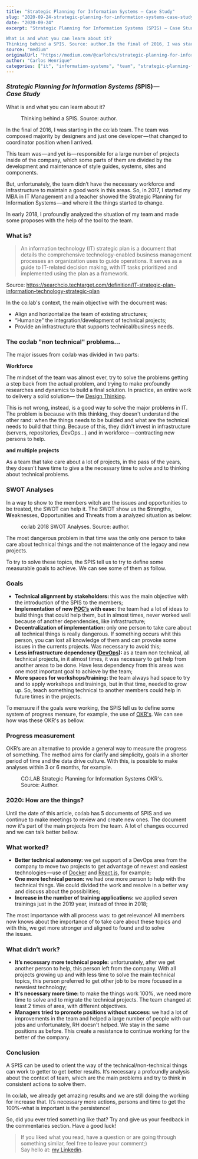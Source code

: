 ```yaml
---
title: "Strategic Planning for Information Systems — Case Study"
slug: "2020-09-24-strategic-planning-for-information-systems-case-study-7138f771c642"
date: "2020-09-24"
excerpt: "Strategic Planning for Information Systems (SPIS) — Case Study

What is and what you can learn about it?
Thinking behind a SPIS. Source: author.In the final of 2016, I was starting in the co:lab team..."
source: "medium"
originalUrl: "https://medium.com/@carlohcs/strategic-planning-for-information-systems-case-study-7138f771c642?source=rss-3ad5ddeda9f9------2"
author: "Carlos Henrique"
categories: ["it", "information-systems", "team", "strategic-planning-for-it", "planing-technology"]
---
```


<h3>
<em>Strategic Planning for Information Systems (</em>SPIS)<em> — Case&nbsp;Study</em>
</h3>
<p>What is and what you can learn about&nbsp;it?</p>
<figure><img alt="" src="/static/img/blog/img-1751412821537-ekr1fut3j.jpg" data-original-src="https://cdn-images-1.medium.com/max/1024/1*8P7OXntH5MFyX3QjTQgn6w.png"><figcaption>Thinking behind a SPIS. Source:&nbsp;author.</figcaption></figure><p>In the final of 2016, I was starting in the co:lab team. The team was composed majority by designers and just one developer — that changed to coordinator position when I&nbsp;arrived.</p>
<p>This team was — and yet is — responsible for a large number of projects inside of the company, which some parts of them are divided by the development and maintenance of style guides, systems, sites and components.</p>
<p>But, unfortunately, the team didn’t have the necessary workforce and infrastructure to maintain a good work in this areas. So, in 2017, I started my MBA in IT Management and a teacher showed the Strategic Planning for Information Systems — and where it the things started to&nbsp;change.</p>
<p>In early 2018, I profoundly analyzed the situation of my team and made some proposes with the help of the tool to the&nbsp;team.</p>
<h3>What is?</h3>
<blockquote>An information technology (IT) strategic plan is a document that details the comprehensive technology-enabled business management processes an organization uses to guide operations. It serves as a guide to IT-related decision making, with IT tasks prioritized and implemented using the plan as a framework.</blockquote>
<p>Source: <a href="https://searchcio.techtarget.com/definition/IT-strategic-plan-information-technology-strategic-plan">https://searchcio.techtarget.com/definition/IT-strategic-plan-information-technology-strategic-plan</a></p>
<p>In the co:lab's context, the main objective with the document&nbsp;was:</p>
<ul>
<li>Align and horizontalize the team of existing structures;</li>
<li>“Humanize” the integration/development of technical projects;</li>
<li>Provide an infrastructure that supports technical/business needs.</li>
</ul>
<h3>The co:lab "non technical" problems…</h3>
<p>The major issues from co:lab was divided in two&nbsp;parts:</p>
<p><strong>Workforce</strong></p>
<p>The mindset of the team was almost ever, try to solve the problems getting a step back from the actual problem, and trying to make profoundly researches and dynamics to build a final solution. In practice, an entire work to delivery a solid solution— the <a href="https://www.ideou.com/blogs/inspiration/what-is-design-thinking#:~:text=Design%20thinking%20is%20a%20process,%2C%20services%2C%20and%20internal%20processes.">Design Thinking</a>.</p>
<p>This is not wrong, instead, is a good way to solve the major problems in IT. The problem is because with this thinking, they doesn't understand the other rand: when the things needs to be builded and what are the technical needs to build that thing. Because of this, they didn't invest in infrastructure (servers, repositories, DevOps…) and in workforce — contracting new persons to&nbsp;help.</p>
<p><strong>and multiple&nbsp;projects</strong></p>
<p>As a team that take care about a lot of projects, in the pass of the years, they doesn't have time to give a the necessary time to solve and to thinking about technical problems.</p>
<h3>SWOT Analyses</h3>
<p>In a way to show to the members witch are the issues and opportunities to be treated, the SWOT can help it. The SWOT show us the <strong>S</strong>trengths, <strong>W</strong>eaknesses, <strong>O</strong>pportunities and <strong>T</strong>hreats from a analyzed situation as&nbsp;below:</p>
<figure><img alt="" src="/static/img/blog/img-1751412821538-0lwjjktjg.jpg" data-original-src="https://cdn-images-1.medium.com/max/1024/1*ak6_rIUMOtDficqAZewWlw.png"><figcaption>co:lab 2018 SWOT Analyses. Source:&nbsp;author.</figcaption></figure><p>The most dangerous problem in that time was the only one person to take care about technical things and the not maintenance of the legacy and new projects.</p>
<p>To try to solve these topics, the SPIS tell us to try to define some measurable goals to achieve. We can see some of them as&nbsp;follow.</p>
<h3>Goals</h3>
<ul>
<li>
<strong>Technical alignment by stakeholders: </strong>this was the main objective with the introduction of the SPIS to the&nbsp;members;</li>
<li>
<strong>Implementation of new </strong><a href="https://searchcio.techtarget.com/definition/proof-of-concept-POC"><strong>POC’s</strong></a><strong> with ease: </strong>the team had a lot of ideas to build things that could help them, but in almost times, never worked well because of another dependencies, like infrastructure;</li>
<li>
<strong>Decentralization of implementation: </strong>only one person to take care about all technical things is really dangerous. If something occurs whit this person, you can lost all knowledge of them and can provoke some issues in the currents projects. Was necessary to avoid&nbsp;this;</li>
<li>
<strong>Less infrastructure dependency (</strong><a href="https://theagileadmin.com/what-is-devops/"><strong>DevOps</strong></a><strong>): </strong>as a team non technical, all technical projects, in it almost times, it was necessary to get help from another areas to be done. Have less dependency from this areas was one most important goal to achieve by the&nbsp;team;</li>
<li>
<strong>More spaces for workshops/training: </strong>the team always had space to try and to apply workshops and trainings, but in that time, needed to grow up. So, teach something technical to another members could help in future times in the projects.</li>
</ul>
<p>To mensure if the goals were working, the SPIS tell us to define some system of progress mensure, for example, the use of <a href="https://adaptmethodology.com/okr-at-google/">OKR's</a>. We can see how was these OKR's as&nbsp;bellow.</p>
<h3>Progress measurement</h3>
<p>OKR’s are an alternative to provide a general way to measure the progress of something. The method aims for clarify and simplicity, goals in a shorter period of time and the data drive culture. With this, is possible to make analyses within 3 or 6 months, for&nbsp;example.</p>
<figure><img alt="" src="/static/img/blog/img-1751412821538-6ysu9msfx.jpg" data-original-src="https://cdn-images-1.medium.com/max/1024/1*Jf1T0Rzx41N9n6q3Cjtp-w.png"><figcaption>CO:LAB Strategic Planning for Information Systems OKR's. Source:&nbsp;Author.</figcaption></figure><h3>2020: How are the&nbsp;things?</h3>
<p>Until the date of this article, co:lab has 5 documents of SPIS and we continue to make meetings to review and create new ones. The document now it's part of the main projects from the team. A lot of changes occurred and we can talk better&nbsp;bellow.</p>
<h3>What worked?</h3>
<ul>
<li>
<strong>Better technical autonomy: </strong>we get support of a DevOps area from the company to move two projects to get advantage of newest and easiest technologies — use of <a href="https://www.docker.com/">Docker</a> and <a href="https://reactjs.org/">React.js</a>, for&nbsp;example;</li>
<li>
<strong>One more technical person: </strong>we had one more person to help with the technical things. We could divided the work and resolve in a better way and discuss about the possibilities;</li>
<li>
<strong>Increase in the number of training applications: </strong>we applied seven trainings just in the 2019 year, instead of three in&nbsp;2018;</li>
</ul>
<p>The most importance with all process was: to get relevance! All members now knows about the importance of to take care about these topics and with this, we get more stronger and aligned to found and to solve the&nbsp;issues.</p>
<h3>What didn’t&nbsp;work?</h3>
<ul>
<li>
<strong>It’s necessary more technical people:</strong> unfortunately, after we get another person to help, this person left from the company. With all projects growing up and with less time to solve the main technical topics, this person preferred to get other job to be more focused in a newsiest technology;</li>
<li>
<strong>It's necessary more time: </strong>to make the things work 100%, we need more time to solve and to migrate the technical projects. The team changed at least 2 times of area, with different objectives.</li>
<li>
<strong>Managers tried to promote positions without success: </strong>we had a lot of improvements in the team and helped a large number of people with our jobs and unfortunately, RH doesn't helped. We stay in the same positions as before. This create a resistance to continue working for the better of the&nbsp;company.</li>
</ul>
<h3>Conclusion</h3>
<p>A SPIS can be used to orient the way of the technical/non-technical things can work to getter to get better results. It’s necessary a profoundly analysis about the context of team, which are the main problems and try to think in consistent actions to solve&nbsp;them.</p>
<p>In co:lab, we already get amazing results and we are still doing the working for increase that. It’s necessary more actions, persons and time to get the 100%-what is important is the persistence!</p>
<p>So, did you ever tried something like that? Try and give us your feedback in the commentaries section. Have a good&nbsp;luck!</p>
<blockquote>If you liked what you read, have a question or are going through something similar, feel free to leave your comment;)<br>Say hello at: <a href="https://www.linkedin.com/in/carlohcs">my Linkedin</a>.</blockquote>
<img src="/static/img/blog/img-1751412821539-igb8sc1y9.jpg" width="1" height="1" alt="" data-original-src="https://medium.com/_/stat?event=post.clientViewed&amp;referrerSource=full_rss&amp;postId=7138f771c642">
